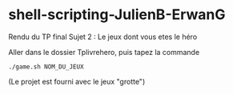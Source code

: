 # shell-scripting-JulienB-ErwanG
Rendu du TP final
Sujet 2 : Le jeux dont vous etes le héro

Aller dans le dossier Tplivrehero, puis tapez la commande 

```./game.sh NOM_DU_JEUX ``` 

(Le projet est fourni avec le jeux "grotte")


